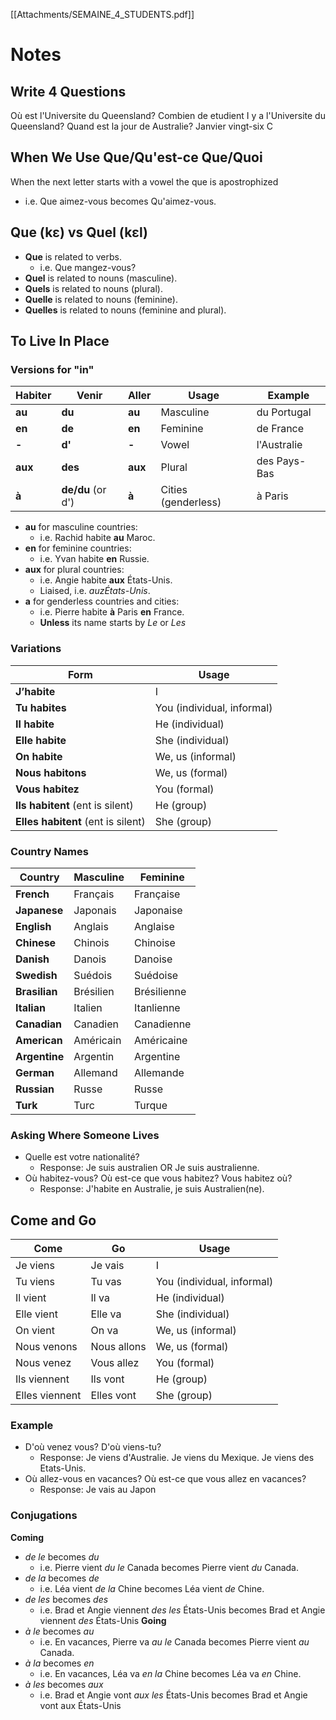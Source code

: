[[Attachments/SEMAINE_4_STUDENTS.pdf]]
# Notes
## Write 4 Questions
Où est l'Universite du Queensland?
Combien de etudient I y a l'Universite du Queensland?
Quand est la jour de Australie? Janvier vingt-six
C

## When We Use Que/Qu'est-ce Que/Quoi
When the next letter starts with a vowel the que is apostrophized
* i.e. Que aimez-vous becomes Qu'aimez-vous.

## Que (kε) vs Quel (kεl)
* **Que** is related to verbs.
	* i.e. Que mangez-vous?
* **Quel** is related to nouns (masculine).
* **Quels** is related to nouns (plural).
* **Quelle** is related to nouns (feminine).
* **Quelles** is related to nouns (feminine and plural).

## To Live In Place
### Versions for "in"
| Habiter | Venir             | Aller   | Usage               | Example      |
| ------- | ----------------- | ------- | ------------------- | ------------ |
| **au**  | **du**            | **au**  | Masculine           | du Portugal  |
| **en**  | **de**            | **en**  | Feminine            | de France    |
| **-**   | **d'**            | **-**   | Vowel               | l'Australie  |
| **aux** | **des**           | **aux** | Plural              | des Pays-Bas |
| **à**   | **de/du** (or d') | **à**   | Cities (genderless) | à Paris      |
* **au** for masculine countries:
	* i.e. Rachid habite **au** Maroc.
* **en** for feminine countries:
	* i.e. Yvan habite **en** Russie.
* **aux** for plural countries:
	* i.e. Angie habite **aux** États-Unis.
	* Liaised, i.e. *auzÉtats-Unis*.
* **a** for genderless countries and cities:
	* i.e. Pierre habite **à** Paris **en** France.
	* **Unless** its name starts by *Le* or *Les*
### Variations
| Form                               | Usage                      |
| ---------------------------------- | -------------------------- |
| **J’habite**                       | I                          |
| **Tu habites**                     | You (individual, informal) |
| **Il habite**                      | He (individual)            |
| **Elle habite**                    | She (individual)           |
| **On habite**                      | We, us (informal)          |
| **Nous habitons**                  | We, us (formal)            |
| **Vous habitez**                   | You (formal)               |
| **Ils habitent** (ent is silent)   | He (group)                 |
| **Elles habitent** (ent is silent) | She (group)                |
### Country Names
| Country       | Masculine | Feminine    |
| ------------- | --------- | ----------- |
| **French**    | Français  | Française   |
| **Japanese**  | Japonais  | Japonaise   |
| **English**   | Anglais   | Anglaise    |
| **Chinese**   | Chinois   | Chinoise    |
| **Danish**    | Danois    | Danoise     |
| **Swedish**   | Suédois   | Suédoise    |
| **Brasilian** | Brésilien | Brésilienne |
| **Italian**   | Italien   | Itanlienne  |
| **Canadian**  | Canadien  | Canadienne  |
| **American**  | Américain | Américaine  |
| **Argentine** | Argentin  | Argentine   |
| **German**    | Allemand  | Allemande   |
| **Russian**   | Russe     | Russe       |
| **Turk**      | Turc      | Turque      |
### Asking Where Someone Lives
* Quelle est votre nationalité?
	* Response: Je suis australien OR Je suis australienne.
* Où habitez-vous? Où est-ce que vous habitez? Vous habitez où?
	* Response: J'habite en Australie, je suis Australien(ne).
## Come and Go

| Come           | Go          | Usage                      |
| -------------- | ----------- | -------------------------- |
| Je viens       | Je vais     | I                          |
| Tu viens       | Tu vas      | You (individual, informal) |
| Il vient       | Il va       | He (individual)            |
| Elle vient     | Elle va     | She (individual)           |
| On vient       | On va       | We, us (informal)          |
| Nous venons    | Nous allons | We, us (formal)            |
| Nous venez     | Vous allez  | You (formal)               |
| Ils viennent   | Ils vont    | He (group)                 |
| Elles viennent | Elles vont  | She (group)                |
### Example
* D'où venez vous? D'où viens-tu?
	* Response: Je viens d'Australie. Je viens du Mexique. Je viens des Etats-Unis.
* Où allez-vous en vacances? Où est-ce que vous allez en vacances?
	* Response: Je vais au Japon
### Conjugations
**Coming**
* *de le* becomes *du*
	* i.e. Pierre vient *du le* Canada becomes Pierre vient *du* Canada.
* *de la* becomes *de*
	* i.e. Léa vient *de la* Chine becomes Léa vient *de* Chine.
* *de les* becomes *des*
	* i.e. Brad et Angie viennent *des les* États-Unis becomes Brad et Angie viennent *des* États-Unis
**Going**
* *à le* becomes *au*
	* i.e. En vacances, Pierre va *au le* Canada becomes Pierre vient *au* Canada.
* *à la* becomes *en*
	* i.e. En vacances, Léa va *en la* Chine becomes Léa va *en* Chine.
* *à les* becomes *aux*
	* i.e. Brad et Angie vont *aux les* États-Unis becomes Brad et Angie vont aux États-Unis